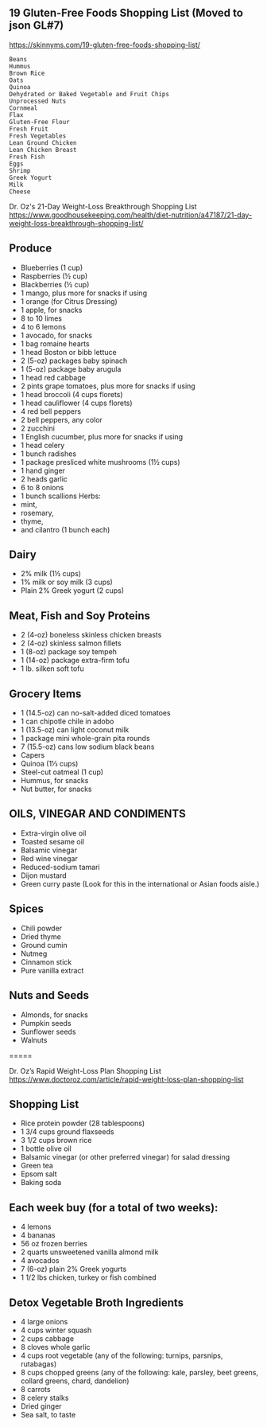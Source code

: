## 19 Gluten-Free Foods Shopping List (Moved to json GL#7)
https://skinnyms.com/19-gluten-free-foods-shopping-list/
```
Beans
Hummus
Brown Rice
Oats
Quinoa
Dehydrated or Baked Vegetable and Fruit Chips
Unprocessed Nuts
Cornmeal
Flax
Gluten-Free Flour
Fresh Fruit
Fresh Vegetables
Lean Ground Chicken
Lean Chicken Breast
Fresh Fish
Eggs
Shrimp
Greek Yogurt
Milk
Cheese
```

Dr. Oz's 21-Day Weight-Loss Breakthrough Shopping List
https://www.goodhousekeeping.com/health/diet-nutrition/a47187/21-day-weight-loss-breakthrough-shopping-list/

## Produce

- Blueberries (1 cup)
- Raspberries (½ cup)
- Blackberries (½ cup)
- 1 mango, plus more for snacks if using
- 1 orange (for Citrus Dressing)
- 1 apple, for snacks
- 8 to 10 limes
- 4 to 6 lemons
- 1 avocado, for snacks
- 1 bag romaine hearts
- 1 head Boston or bibb lettuce
- 2 (5-oz) packages baby spinach
- 1 (5-oz) package baby arugula
- 1 head red cabbage
- 2 pints grape tomatoes, plus more for snacks if using
- 1 head broccoli (4 cups florets)
- 1 head cauliflower (4 cups florets)
- 4 red bell peppers
- 2 bell peppers, any color
- 2 zucchini
- 1 English cucumber, plus more for snacks if using
- 1 head celery
- 1 bunch radishes
- 1 package presliced white mushrooms (1½ cups)
- 1 hand ginger
- 2 heads garlic
- 6 to 8 onions
- 1 bunch scallions
Herbs: 
- mint,
- rosemary,
- thyme,
- and cilantro (1 bunch each)

## Dairy
- 2% milk (1½ cups)
- 1% milk or soy milk (3 cups)
- Plain 2% Greek yogurt (2 cups)

## Meat, Fish and Soy Proteins

- 2 (4-oz) boneless skinless chicken breasts
- 2 (4-oz) skinless salmon fillets
- 1 (8-oz) package soy tempeh
- 1 (14-oz) package extra-firm tofu
- 1 lb. silken soft tofu

## Grocery Items

- 1 (14.5-oz) can no-salt-added diced tomatoes
- 1 can chipotle chile in adobo
- 1 (13.5-oz) can light coconut milk
- 1 package mini whole-grain pita rounds
- 7 (15.5-oz) cans low sodium black beans
- Capers
- Quinoa (1⅓ cups)
- Steel-cut oatmeal (1 cup)
- Hummus, for snacks
- Nut butter, for snacks

## OILS, VINEGAR AND CONDIMENTS
- Extra-virgin olive oil
- Toasted sesame oil
- Balsamic vinegar
- Red wine vinegar
- Reduced-sodium tamari
- Dijon mustard
- Green curry paste (Look for this in the international or Asian foods aisle.)

## Spices

- Chili powder
- Dried thyme
- Ground cumin
- Nutmeg
- Cinnamon stick
- Pure vanilla extract

## Nuts and Seeds
- Almonds, for snacks
- Pumpkin seeds
- Sunflower seeds
- Walnuts

=====

Dr. Oz’s Rapid Weight-Loss Plan Shopping List
https://www.doctoroz.com/article/rapid-weight-loss-plan-shopping-list

## Shopping List
- Rice protein powder (28 tablespoons)
- 1 3/4 cups ground flaxseeds
- 3 1/2 cups brown rice
- 1 bottle olive oil
- Balsamic vinegar (or other preferred vinegar) for salad dressing
- Green tea
- Epsom salt
- Baking soda

## Each week buy (for a total of two weeks):
- 4 lemons
- 4 bananas
- 56 oz frozen berries
- 2 quarts unsweetened vanilla almond milk
- 4 avocados
- 7 (6-oz) plain 2% Greek yogurts
- 1 1/2 lbs chicken, turkey or fish combined

## Detox Vegetable Broth Ingredients
- 4 large onions
- 4 cups winter squash
- 2 cups cabbage   
- 8 cloves whole garlic    
- 4 cups root vegetable (any of the following: turnips, parsnips, rutabagas)
- 8 cups chopped greens (any of the following: kale, parsley, beet greens, collard greens, chard, dandelion)
- 8 carrots
- 8 celery stalks
- Dried ginger
- Sea salt, to taste
